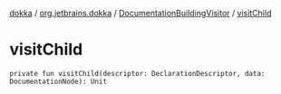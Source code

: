 [dokka](../../index.md) / [org.jetbrains.dokka](../index.md) / [DocumentationBuildingVisitor](index.md) / [visitChild](visitChild.md)

# visitChild

```
private fun visitChild(descriptor: DeclarationDescriptor, data: DocumentationNode): Unit
```
